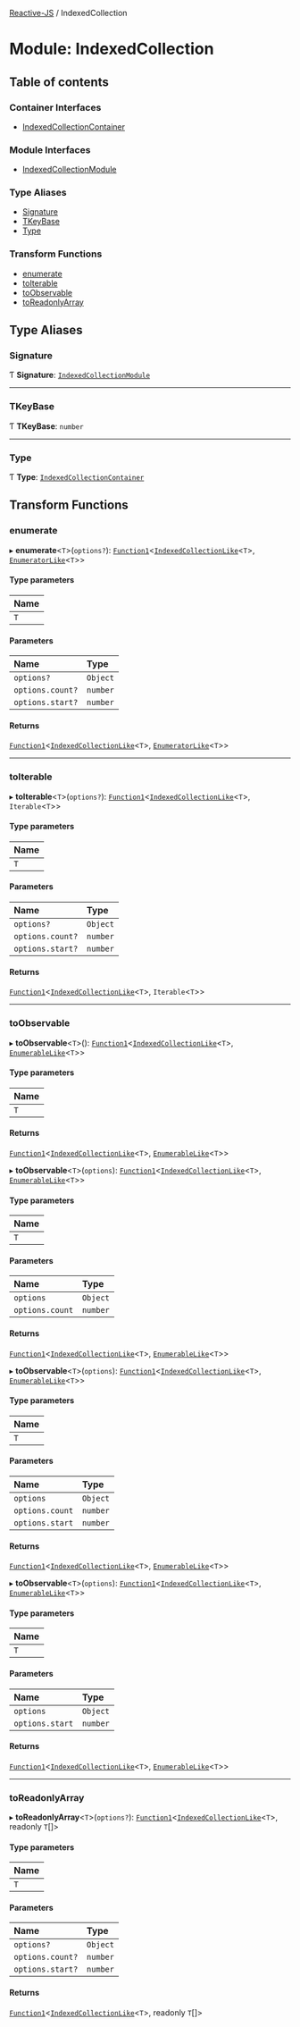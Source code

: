 [Reactive-JS](../README.md) / IndexedCollection

# Module: IndexedCollection

## Table of contents

### Container Interfaces

- [IndexedCollectionContainer](../interfaces/IndexedCollection.IndexedCollectionContainer.md)

### Module Interfaces

- [IndexedCollectionModule](../interfaces/IndexedCollection.IndexedCollectionModule.md)

### Type Aliases

- [Signature](IndexedCollection.md#signature)
- [TKeyBase](IndexedCollection.md#tkeybase)
- [Type](IndexedCollection.md#type)

### Transform Functions

- [enumerate](IndexedCollection.md#enumerate)
- [toIterable](IndexedCollection.md#toiterable)
- [toObservable](IndexedCollection.md#toobservable)
- [toReadonlyArray](IndexedCollection.md#toreadonlyarray)

## Type Aliases

### Signature

Ƭ **Signature**: [`IndexedCollectionModule`](../interfaces/IndexedCollection.IndexedCollectionModule.md)

___

### TKeyBase

Ƭ **TKeyBase**: `number`

___

### Type

Ƭ **Type**: [`IndexedCollectionContainer`](../interfaces/IndexedCollection.IndexedCollectionContainer.md)

## Transform Functions

### enumerate

▸ **enumerate**<`T`\>(`options?`): [`Function1`](functions.md#function1)<[`IndexedCollectionLike`](../interfaces/types.IndexedCollectionLike.md)<`T`\>, [`EnumeratorLike`](../interfaces/types.EnumeratorLike.md)<`T`\>\>

#### Type parameters

| Name |
| :------ |
| `T` |

#### Parameters

| Name | Type |
| :------ | :------ |
| `options?` | `Object` |
| `options.count?` | `number` |
| `options.start?` | `number` |

#### Returns

[`Function1`](functions.md#function1)<[`IndexedCollectionLike`](../interfaces/types.IndexedCollectionLike.md)<`T`\>, [`EnumeratorLike`](../interfaces/types.EnumeratorLike.md)<`T`\>\>

___

### toIterable

▸ **toIterable**<`T`\>(`options?`): [`Function1`](functions.md#function1)<[`IndexedCollectionLike`](../interfaces/types.IndexedCollectionLike.md)<`T`\>, `Iterable`<`T`\>\>

#### Type parameters

| Name |
| :------ |
| `T` |

#### Parameters

| Name | Type |
| :------ | :------ |
| `options?` | `Object` |
| `options.count?` | `number` |
| `options.start?` | `number` |

#### Returns

[`Function1`](functions.md#function1)<[`IndexedCollectionLike`](../interfaces/types.IndexedCollectionLike.md)<`T`\>, `Iterable`<`T`\>\>

___

### toObservable

▸ **toObservable**<`T`\>(): [`Function1`](functions.md#function1)<[`IndexedCollectionLike`](../interfaces/types.IndexedCollectionLike.md)<`T`\>, [`EnumerableLike`](../interfaces/types.EnumerableLike.md)<`T`\>\>

#### Type parameters

| Name |
| :------ |
| `T` |

#### Returns

[`Function1`](functions.md#function1)<[`IndexedCollectionLike`](../interfaces/types.IndexedCollectionLike.md)<`T`\>, [`EnumerableLike`](../interfaces/types.EnumerableLike.md)<`T`\>\>

▸ **toObservable**<`T`\>(`options`): [`Function1`](functions.md#function1)<[`IndexedCollectionLike`](../interfaces/types.IndexedCollectionLike.md)<`T`\>, [`EnumerableLike`](../interfaces/types.EnumerableLike.md)<`T`\>\>

#### Type parameters

| Name |
| :------ |
| `T` |

#### Parameters

| Name | Type |
| :------ | :------ |
| `options` | `Object` |
| `options.count` | `number` |

#### Returns

[`Function1`](functions.md#function1)<[`IndexedCollectionLike`](../interfaces/types.IndexedCollectionLike.md)<`T`\>, [`EnumerableLike`](../interfaces/types.EnumerableLike.md)<`T`\>\>

▸ **toObservable**<`T`\>(`options`): [`Function1`](functions.md#function1)<[`IndexedCollectionLike`](../interfaces/types.IndexedCollectionLike.md)<`T`\>, [`EnumerableLike`](../interfaces/types.EnumerableLike.md)<`T`\>\>

#### Type parameters

| Name |
| :------ |
| `T` |

#### Parameters

| Name | Type |
| :------ | :------ |
| `options` | `Object` |
| `options.count` | `number` |
| `options.start` | `number` |

#### Returns

[`Function1`](functions.md#function1)<[`IndexedCollectionLike`](../interfaces/types.IndexedCollectionLike.md)<`T`\>, [`EnumerableLike`](../interfaces/types.EnumerableLike.md)<`T`\>\>

▸ **toObservable**<`T`\>(`options`): [`Function1`](functions.md#function1)<[`IndexedCollectionLike`](../interfaces/types.IndexedCollectionLike.md)<`T`\>, [`EnumerableLike`](../interfaces/types.EnumerableLike.md)<`T`\>\>

#### Type parameters

| Name |
| :------ |
| `T` |

#### Parameters

| Name | Type |
| :------ | :------ |
| `options` | `Object` |
| `options.start` | `number` |

#### Returns

[`Function1`](functions.md#function1)<[`IndexedCollectionLike`](../interfaces/types.IndexedCollectionLike.md)<`T`\>, [`EnumerableLike`](../interfaces/types.EnumerableLike.md)<`T`\>\>

___

### toReadonlyArray

▸ **toReadonlyArray**<`T`\>(`options?`): [`Function1`](functions.md#function1)<[`IndexedCollectionLike`](../interfaces/types.IndexedCollectionLike.md)<`T`\>, readonly `T`[]\>

#### Type parameters

| Name |
| :------ |
| `T` |

#### Parameters

| Name | Type |
| :------ | :------ |
| `options?` | `Object` |
| `options.count?` | `number` |
| `options.start?` | `number` |

#### Returns

[`Function1`](functions.md#function1)<[`IndexedCollectionLike`](../interfaces/types.IndexedCollectionLike.md)<`T`\>, readonly `T`[]\>
